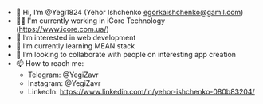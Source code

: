 - 👋 Hi, I’m @Yegi1824 (Yehor Ishchenko <egorkaishchenko@gamil.com>)
- 👨‍💼 I'm currently working in iCore Technology (<https://www.icore.com.ua/>)
- 👀 I’m interested in web development
- 🌱 I’m currently learning MEAN stack
- 💞️ I’m looking to collaborate with people on interesting app creation
- 📫 How to reach me:
     * Telegram: @YegiZavr
     * Instagram: @YegiZavr
     * LinkedIn: https://www.linkedin.com/in/yehor-ishchenko-080b83204/

<!---
Yegi1824/Yegi1824 is a ✨ special ✨ repository because its `README.md` (this file) appears on your GitHub profile.
You can click the Preview link to take a look at your changes.
--->
